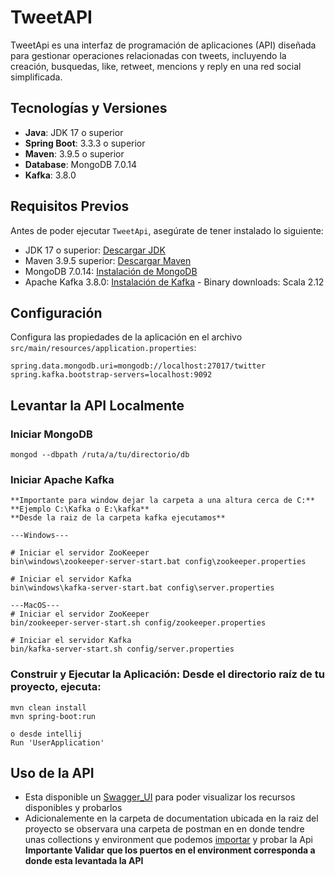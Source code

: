 # TweetAPI

TweetApi es una interfaz de programación de aplicaciones (API) diseñada para gestionar operaciones relacionadas con
tweets, incluyendo la creación, busquedas, like, retweet, mencions y reply en una red social simplificada.

## Tecnologías y Versiones

- **Java**: JDK 17 o superior
- **Spring Boot**: 3.3.3 o superior
- **Maven**: 3.9.5 o superior
- **Database**: MongoDB 7.0.14
- **Kafka**: 3.8.0

## Requisitos Previos

Antes de poder ejecutar `TweetApi`, asegúrate de tener instalado lo siguiente:

- JDK 17 o superior: [Descargar JDK](https://www.oracle.com/java/technologies/javase-jdk11-downloads.html)
- Maven 3.9.5 superior: [Descargar Maven](https://maven.apache.org/download.cgi)
- MongoDB 7.0.14: [Instalación de MongoDB](https://www.mongodb.com/try/download/community)
- Apache Kafka 3.8.0: [Instalación de Kafka](https://kafka.apache.org/downloads) - Binary downloads: Scala 2.12

## Configuración

Configura las propiedades de la aplicación en el archivo `src/main/resources/application.properties`:

```properties
spring.data.mongodb.uri=mongodb://localhost:27017/twitter
spring.kafka.bootstrap-servers=localhost:9092
```

## Levantar la API Localmente

### Iniciar MongoDB

```
mongod --dbpath /ruta/a/tu/directorio/db

```

### Iniciar Apache Kafka

```
**Importante para window dejar la carpeta a una altura cerca de C:**
**Ejemplo C:\Kafka o E:\kafka**
**Desde la raiz de la carpeta kafka ejecutamos**

---Windows---

# Iniciar el servidor ZooKeeper
bin\windows\zookeeper-server-start.bat config\zookeeper.properties

# Iniciar el servidor Kafka
bin\windows\kafka-server-start.bat config\server.properties

---MacOS---
# Iniciar el servidor ZooKeeper
bin/zookeeper-server-start.sh config/zookeeper.properties

# Iniciar el servidor Kafka
bin/kafka-server-start.sh config/server.properties

```

### Construir y Ejecutar la Aplicación: Desde el directorio raíz de tu proyecto, ejecuta:

```
mvn clean install
mvn spring-boot:run

o desde intellij
Run 'UserApplication'

```

## Uso de la API

- Esta disponible un [Swagger_UI](http://localhost:8080/swagger-ui/index.html#/) para poder visualizar los
  recursos disponibles y probarlos
- Adicionalemente en la carpeta de documentation ubicada en la raiz del proyecto se observara una carpeta de postman en
  en donde tendre unas collections y environment que podemos [importar](https://learning.postman.com/docs/getting-started/importing-and-exporting/importing-data/)
  y probar la Api **Importante Validar que los puertos en el environment corresponda a donde esta levantada la API**
